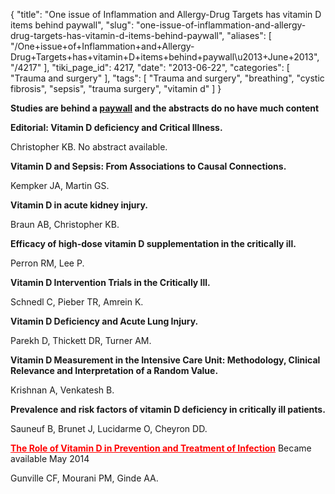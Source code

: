 {
    "title": "One issue of Inflammation and Allergy-Drug Targets has vitamin D items behind paywall",
    "slug": "one-issue-of-inflammation-and-allergy-drug-targets-has-vitamin-d-items-behind-paywall",
    "aliases": [
        "/One+issue+of+Inflammation+and+Allergy-Drug+Targets+has+vitamin+D+items+behind+paywall\u2013+June+2013",
        "/4217"
    ],
    "tiki_page_id": 4217,
    "date": "2013-06-22",
    "categories": [
        "Trauma and surgery"
    ],
    "tags": [
        "Trauma and surgery",
        "breathing",
        "cystic fibrosis",
        "sepsis",
        "trauma surgery",
        "vitamin d"
    ]
}


**Studies are behind a [paywall](http://www.benthamdirect.org/pages/content.php?iadt%20) and the abstracts do no have much content** 

 **Editorial: Vitamin D deficiency and Critical Illness.** 

Christopher KB. No abstract available.

 **Vitamin D and Sepsis: From Associations to Causal Connections.** 

Kempker JA, Martin GS.

 **Vitamin D in acute kidney injury.** 

Braun AB, Christopher KB.

 **Efficacy of high-dose vitamin D supplementation in the critically ill.** 

Perron RM, Lee P.

 **Vitamin D Intervention Trials in the Critically Ill.** 

Schnedl C, Pieber TR, Amrein K.

 **Vitamin D Deficiency and Acute Lung Injury.** 

Parekh D, Thickett DR, Turner AM.

 **Vitamin D Measurement in the Intensive Care Unit: Methodology, Clinical Relevance and Interpretation of a Random Value.** 

Krishnan A, Venkatesh B.

 **Prevalence and risk factors of vitamin D deficiency in critically ill patients.** 

Sauneuf B, Brunet J, Lucidarme O, Cheyron DD.

 **<a href="/posts/the-role-of-vitamin-d-in-prevention-and-treatment-of-infection" style="color: red; text-decoration: underline;" title="This post/category does not exist yet: The role of vitamin D in prevention and treatment of infection – Aug 2013">The Role of Vitamin D in Prevention and Treatment of Infection</a>**  Became available May 2014

Gunville CF, Mourani PM, Ginde AA.